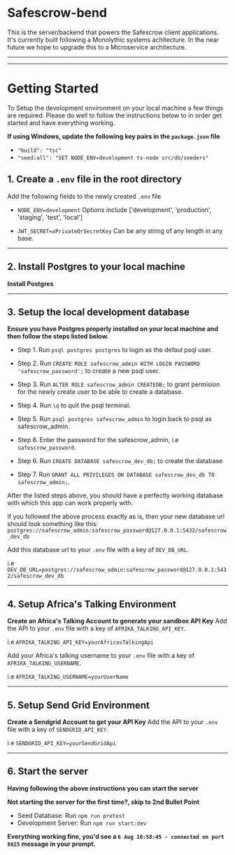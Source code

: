 # Safescrow-bend

This is the server/backend that powers the Safescrow client applications. It's currently built following a Monolythic systems achitecture. In the near future we hope to upgrade this to a Microservice architecture.

---

---

# Getting Started

To Setup the development environment on your local machine a few things are required. Please do well to follow the instructions below to in order get started and have everything working.

**If using Windows, update the following key pairs in the `package.json` file**

- `"build": "tsc"`
- `"seed:all": "SET NODE_ENV=development ts-node src/db/seeders"`

## 1. Create a `.env` file in the root directory

Add the following fields to the newly created `.env` file

- `NODE_ENV=development` Options include ['development', 'production', 'staging', 'test', 'local']

- `JWT_SECRET=aPrivateOrSecretKey` Can be any string of any length in any base.

---

## 2. Install Postgres to your local machine

**Install Postgres**

---

## 3. Setup the local development database

**Ensure you have Postgres properly installed on your local machine and then follow the steps listed below.**

- Step 1. Run `psql postgres postgres` to login as the defaul psql user.

- Step 2. Run `CREATE ROLE safescrow_admin WITH LOGIN PASSWORD 'safescrow_password';` to create a new psql user.

- Step 3. Run `ALTER ROLE safescrow_admin CREATEDB;` to grant permision for the newly create user to be able to create a database.

- Step 4. Run `\q` to quit the psql terminal.

- Step 5. Run `psql postgres safescrow_admin` to login back to psql as safescrow_admin.

- Step 6. Enter the password for the safescrow_admin, i.e `safescrow_password`.

- Step 6. Run `CREATE DATABASE safescrow_dev_db;` to create the database

- Step 7. Run `GRANT ALL PRIVILEGES ON DATABASE safescrow_dev_db TO safescrow_admin;`.

After the listed steps above, you should have a perfectly working database with which this app can work properly with.

If you followed the above process exactly as is, then your new database url should look something like this:
`postgres://safescrow_admin:safescrow_password@127.0.0.1:5432/safescrow_dev_db`

Add this database url to your `.env` file with a key of `DEV_DB_URL`.

i.e `DEV_DB_URL=postgres://safescrow_admin:safescrow_password@127.0.0.1:5432/safescrow_dev_db`

---

## 4. Setup Africa's Talking Environment

**Create an Africa's Talking Account to generate your sandbox API Key**
Add the API to your `.env` file with a key of `AFRIKA_TALKING_API_KEY`.

i.e `AFRIKA_TALKING_API_KEY=yourAfricasTalkingApi`

Add your Africa's talking username to your `.env` file with a key of `AFRIKA_TALKING_USERNAME`.

i.e `AFRIKA_TALKING_USERNAME=yourUserName`

---

## 5. Setup Send Grid Environment

**Create a Sendgrid Account to get your API Key**
Add the API to your `.env` file with a key of `SENDGRID_API_KEY`.

i.e `SENDGRID_API_KEY=yourSendGridApi`

---

## 6. Start the server

**Having following the above instructions you can start the server**

**Not starting the server for the first time?, skip to 2nd Bullet Point**

- Seed Database: Run `npm run pretest`
- Development Server: Run `npm run start:dev`

**Everything working fine, you'd see a `6 Aug 18:58:45 - connected on port 8025` message in your prompt.**
